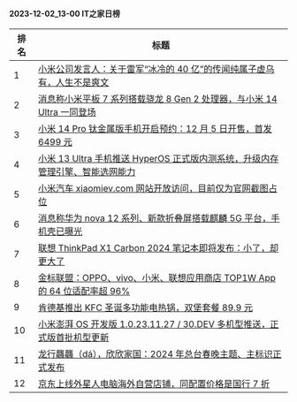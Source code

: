 #### 2023-12-02_13-00  IT之家日榜

| 排名 | 标题|
| --- | ---|
| 1 | [小米公司发言人：关于雷军“冰冷的 40 亿”的传闻纯属子虚乌有，人生不是爽文](https://www.ithome.com/0/736/473.htm) |
| 2 | [消息称小米平板 7 系列搭载骁龙 8 Gen 2 处理器，与小米 14 Ultra 一同登场](https://www.ithome.com/0/736/472.htm) |
| 3 | [小米 14 Pro 钛金属版手机开启预约：12 月 5 日开售，首发 6499 元](https://www.ithome.com/0/736/506.htm) |
| 4 | [小米 13 Ultra 手机推送 HyperOS 正式版内测系统，升级内存管理引擎、智能选网能力](https://www.ithome.com/0/736/487.htm) |
| 5 | [小米汽车 xiaomiev.com 网站开放访问，目前仅为官网截图占位](https://www.ithome.com/0/736/434.htm) |
| 6 | [消息称华为 nova 12 系列、新款折叠屏搭载麒麟 5G 平台，手机壳已曝光](https://www.ithome.com/0/736/445.htm) |
| 7 | [联想 ThinkPad X1 Carbon 2024 笔记本即将发布：小了，却更大了](https://www.ithome.com/0/736/495.htm) |
| 8 | [金标联盟：OPPO、vivo、小米、联想应用商店 TOP1W App 的 64 位适配率超 96%](https://www.ithome.com/0/736/526.htm) |
| 9 | [肯德基推出 KFC 圣诞多功能电热锅，双堡套餐 89.9 元](https://www.ithome.com/0/736/377.htm) |
| 10 | [小米澎湃 OS 开发版 1.0.23.11.27 / 30.DEV 多机型推送，正式版首批机型更新](https://www.ithome.com/0/736/547.htm) |
| 11 | [龙行龘龘（dá），欣欣家国：2024 年总台春晚主题、主标识正式发布](https://www.ithome.com/0/736/546.htm) |
| 12 | [京东上线外星人电脑海外自营店铺，同配置价格是国行 7 折](https://www.ithome.com/0/736/454.htm) |
